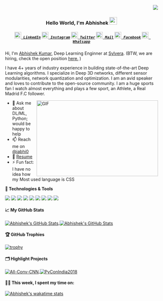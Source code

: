 <img align="right" src="https://visitor-badge.glitch.me/badge?page_id=iabhi7.iabhi7">
<br>
<h3 align="center">
  Hello World, I'm Abhishek <img src="https://media.giphy.com/media/hvRJCLFzcasrR4ia7z/giphy.gif" width="25px"
</h3>
<h5 align="center">
  <code><a href="https://www.linkedin.com/in/iabhi7/" title="LinkedIn Profile"><img width="22" src="https://cdn.jsdelivr.net/npm/simple-icons@v3/icons/linkedin.svg"> LinkedIn</a></code>
  <code><a href="https://www.instagram.com/abhishektiwari07/" title="Instagram Profile"><img width="22" src="https://cdn.jsdelivr.net/npm/simple-icons@v3/icons/instagram.svg"> Instagram</a></code>
  <code><a href="https://twitter.com/iabhi0" title="Twitter Profile"><img width="22" src="https://cdn.jsdelivr.net/npm/simple-icons@v3/icons/twitter.svg"> Twitter</a></code>
  <code><a href="mailto:me@iabhi.in" title="Email Me"><img width="22" src="https://cdn.jsdelivr.net/npm/simple-icons@v3/icons/gmail.svg"> Mail</a></code>
  <code><a href="https://www.facebook.com/iabhi007/" title="Facebook Profile"><img width="22" src="https://cdn.jsdelivr.net/npm/simple-icons@v3/icons/facebook.svg"> Facebook</a></code>
  <code><a href="https://api.whatsapp.com/send?phone=919622061677" title="Whatsapp Me"><img width="22" src="https://cdn.jsdelivr.net/npm/simple-icons@v3/icons/whatsapp.svg"> Whatsapp</a></code>
</h5>


Hi, I'm [Abhishek Kumar](https://iabhi.in/), Deep Learning Enginner at [Sylvera](https://sylvera.com/). (BTW, we are hiring, check the open position [here.](https://apply.workable.com/sylvera/) )

I have 4+ years of industry experience in building state-of-the-art Deep Learning algorithms. I specialize in Deep 3D networks, different sensor modularities, network quantization and optimization. I am an avid speaker and loves to contribute to the open-source community. I am a huge sports fan I watch almost everything and plays a few sport, an Athlete, a Real Madrid F.C follower.


  <img align="right" alt="GIF" src="https://github.com/abhisheknaiidu/abhisheknaiidu/blob/master/code.gif?raw=true" width="400" height="250" />
  
- 💬 Ask me about DL/ML, Python; would be happy to help
- 📫 Reach me on [@iabhi0](https://twitter.com/iabhi0)
- 📝 [Resume](https://drive.google.com/file/d/1EW8qdt3z-fsRh_OLrv4DG3W3Qmy6GCgV/view)
- ⚡ Fun fact: I have no idea how my Most used language is CSS


**🔧 Technologies & Tools**

![](https://img.shields.io/badge/OS-Linux-informational?style=flat&logo=linux&logoColor=white&color=6aa6f8)
![](https://img.shields.io/badge/Editor-PyCharm-informational?style=flat&logo=pycharm&logoColor=white&color=6aa6f8)
![](https://img.shields.io/badge/Code-Python-informational?style=flat&logo=python&logoColor=white&color=6aa6f8)
![](https://img.shields.io/badge/Code-PyTorch-informational?style=flat&logo=pytorch&logoColor=white&color=6aa6f8)
![](https://img.shields.io/badge/Code-NumPy-informational?style=flat&logo=numpy&logoColor=white&color=6aa6f8)
![](https://img.shields.io/badge/Code-Keras-informational?style=flat&logo=keras&logoColor=white&color=6aa6f8)
![](https://img.shields.io/badge/Shell-Bash-informational?style=flat&logo=gnu-bash&logoColor=white&color=6aa6f8)
![](https://img.shields.io/badge/Tools-PostgreSQL-informational?style=flat&logo=postgresql&logoColor=white&color=6aa6f8)
![](https://img.shields.io/badge/Tools-Docker-informational?style=flat&logo=docker&logoColor=white&color=6aa6f8)



#### 📈 **My GitHub Stats**

<a href="https://github.com/iabhi7/iabhi7">
  <img align="center" src="https://github-readme-stats.vercel.app/api/top-langs/?username=iabhi7&hide=c%2B%2B,c,html&title_color=6aa6f8&text_color=8a919a&icon_color=6aa6f8&bg_color=0e1116" alt="Abhishek's GitHub Stats" />
</a>

<a href="https://github.com/iabhi7/iabhi7">
  <img align="center" src="https://github-readme-stats.vercel.app/api?username=iabhi7&show_icons=true&line_height=27&count_private=true&title_color=6aa6f8&text_color=8a919a&icon_color=6aa6f8&bg_color=0e1116" alt="Abhishek's GitHub Stats" />
</a>

#### 🏆 **GitHub Trophies** 

[![trophy](https://github-profile-trophy.vercel.app/?username=iabhi7&theme=nord&column=7)](https://github.com/ryo-ma/github-profile-trophy)


#### 🗂️ **Highlight Projects**

<a href="https://github.com/iabhi7/All-Conv-Keras">
  <img align="center" src="https://github-readme-stats.vercel.app/api/pin/?username=MateLabs&repo=All-Conv-Keras&show_icons=true&line_height=27&title_color=6aa6f8&text_color=8a919a&icon_color=6aa6f8&bg_color=0e1116" alt="All-Conv-CNN" />
</a>

<a href="https://github.com/iabhi7/PyConIndia2018">
  <img align="center" src="https://github-readme-stats.vercel.app/api/pin/?username=iabhi7&repo=PyConIndia2018&show_icons=true&line_height=27&title_color=6aa6f8&text_color=8a919a&icon_color=6aa6f8&bg_color=0e1116" alt="PyConIndia2018" />
</a>

#### 🧑‍💻 **This week, I spent my time on:**

[![Abhishek's wakatime stats](https://github-readme-stats.vercel.app/api/wakatime?username=iabhi7&line_height=27&title_color=6aa6f8&text_color=8a919a&icon_color=6aa6f8&bg_color=0e1116)](https://github.com/anuraghazra/github-readme-stats)




